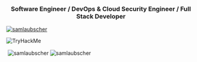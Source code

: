 <h3 align="center">Software Engineer / DevOps & Cloud Security Engineer / Full Stack Developer</h3>

<p align="left"> <a href="https://github.com/ryo-ma/github-profile-trophy"><img src="https://github-profile-trophy.vercel.app/?username=samlaubscher" alt="samlaubscher" /></a> </p>

<img src="https://tryhackme-badges.s3.amazonaws.com/tw34kz.png" alt="TryHackMe">

<p>&nbsp;<img align="center" src="https://github-readme-stats.vercel.app/api?username=samlaubscher&show_icons=true&locale=en&theme=synthwave" alt="samlaubscher" />
<img align="center" src="https://github-readme-streak-stats.herokuapp.com/?user=samlaubscher&theme=synthwave" alt="samlaubscher" /></p>
